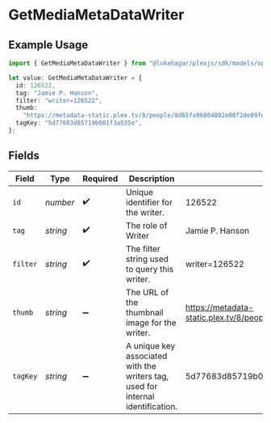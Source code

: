 # GetMediaMetaDataWriter

## Example Usage

```typescript
import { GetMediaMetaDataWriter } from "@lukehagar/plexjs/sdk/models/operations";

let value: GetMediaMetaDataWriter = {
  id: 126522,
  tag: "Jamie P. Hanson",
  filter: "writer=126522",
  thumb:
    "https://metadata-static.plex.tv/8/people/8d65fa96804802e08f2de09fe014408e.jpg",
  tagKey: "5d77683d85719b001f3a535e",
};
```

## Fields

| Field                                                                           | Type                                                                            | Required                                                                        | Description                                                                     | Example                                                                         |
| ------------------------------------------------------------------------------- | ------------------------------------------------------------------------------- | ------------------------------------------------------------------------------- | ------------------------------------------------------------------------------- | ------------------------------------------------------------------------------- |
| `id`                                                                            | *number*                                                                        | :heavy_check_mark:                                                              | Unique identifier for the writer.                                               | 126522                                                                          |
| `tag`                                                                           | *string*                                                                        | :heavy_check_mark:                                                              | The role of Writer                                                              | Jamie P. Hanson                                                                 |
| `filter`                                                                        | *string*                                                                        | :heavy_check_mark:                                                              | The filter string used to query this writer.                                    | writer=126522                                                                   |
| `thumb`                                                                         | *string*                                                                        | :heavy_minus_sign:                                                              | The URL of the thumbnail image for the writer.                                  | https://metadata-static.plex.tv/8/people/8d65fa96804802e08f2de09fe014408e.jpg   |
| `tagKey`                                                                        | *string*                                                                        | :heavy_minus_sign:                                                              | A unique key associated with the writers tag, used for internal identification. | 5d77683d85719b001f3a535e                                                        |